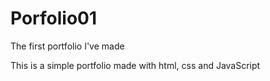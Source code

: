 # Porfolio01
The first portfolio I've made

This is a simple portfolio made with html, css and JavaScript
